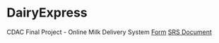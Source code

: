 # DairyExpress
CDAC Final Project - Online Milk Delivery System
[Form](https://github.com/Mahikolhe23/DairyExpress/blob/main/Form.md)
[SRS Document](https://github.com/Mahikolhe23/DairyExpress/blob/main/SRS.md)
